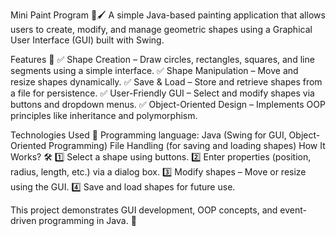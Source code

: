 Mini Paint Program 🎨🖌️
A simple Java-based painting application that allows users to create, modify, and manage geometric shapes using a Graphical User Interface (GUI) built with Swing.

Features 🚀
✅ Shape Creation – Draw circles, rectangles, squares, and line segments using a simple interface.
✅ Shape Manipulation – Move and resize shapes dynamically.
✅ Save & Load – Store and retrieve shapes from a file for persistence.
✅ User-Friendly GUI – Select and modify shapes via buttons and dropdown menus.
✅ Object-Oriented Design – Implements OOP principles like inheritance and polymorphism.

Technologies Used 🔧
Programming language: Java (Swing for GUI, Object-Oriented Programming)
File Handling (for saving and loading shapes)
How It Works? 🛠
1️⃣ Select a shape using buttons.
2️⃣ Enter properties (position, radius, length, etc.) via a dialog box.
3️⃣ Modify shapes – Move or resize using the GUI.
4️⃣ Save and load shapes for future use.

This project demonstrates GUI development, OOP concepts, and event-driven programming in Java. 🚀
